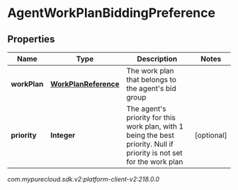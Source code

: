 # AgentWorkPlanBiddingPreference


## Properties

| Name | Type | Description | Notes |
| ------------ | ------------- | ------------- | ------------- |
| **workPlan** | [**WorkPlanReference**](WorkPlanReference) | The work plan that belongs to the agent's bid group |  |
| **priority** | **Integer** | The agent's priority for this work plan, with 1 being the best priority. Null if priority is not set for the work plan |  [optional] |




_com.mypurecloud.sdk.v2:platform-client-v2:218.0.0_
